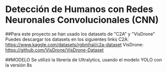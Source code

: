 
# Detección de Humanos con Redes Neuronales Convolucionales (CNN)

##Para este proyecto se han usado los datasets de "C2A" y "VisDrone"
Puedes descargar los datasets en los siguientes links
C2A: https://www.kaggle.com/datasets/rgbnihal/c2a-dataset
VisDrone: https://github.com/VisDrone/VisDrone-Dataset

##MODELO
Se utilizó la librería de Ultralytics, usando el modelo YOLO con la versión 8s
